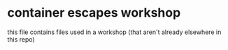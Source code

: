 # container escapes workshop

this file contains files used in a workshop (that aren't already elsewhere in this repo)
